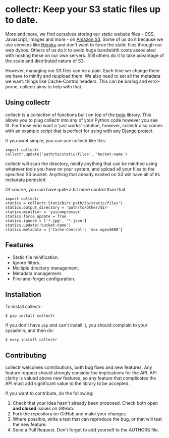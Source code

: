 # collectr: Keep your S3 static files up to date.

More and more, we find ourselves storing our static website files - CSS,
Javascript, images and more - on [Amazon S3](http://aws.amazon.com/s3/). Some
of us do it because we use services like [Heroku](http://www.heroku.com/) and
don't want to force the static files through our web dynos. Others of us do it
to avoid huge bandwidth costs associated with hosting these on our own servers.
Still others do it to take advantage of the scale and distributed nature of S3.

However, managing our S3 files can be a pain. Each time we change them we have
to minify and reupload them. We also need to set all the metadata we want:
things like Cache-Control headers. This can be boring and error-prone. collectr
aims to help with that.

## Using collectr

collectr is a collection of functions built on top of the
[boto](https://github.com/boto/boto) library. This allows you to plug collectr
into any of your Python code however you see fit. For those who want a 'just
works' solution, however, collectr also comes with an example script that is
perfect for using with any Django project.

If you want simple, you can use collectr like this:

    import collectr
    collectr.update('path/to/static/files', 'bucket-name')

collectr will scan the directory, minify anything that can be minified using
whatever tools you have on your system, and upload all your files to the
specified S3 bucket. Anything that already existed on S3 will have all of its
metadata persisted.

Of course, you can have quite a bit more control than that.

    import collectr
    statics = collectr.StaticDir('path/to/static/files')
    statics.output_directory = 'path/to/other/dir'
    statics.minifier = 'yuicompressor'
    statics.force_update = True
    statics.ignore = ['*.jpg', '*.json']
    statics.update('bucket-name')
    statics.metadata = {'Cache-Control': 'max-age=3600'}

## Features

- Static file minification.
- Ignore filters.
- Multiple directory management.
- Metadata management.
- Fire-and-forget configuration.

## Installation

To install collectr:

    $ pip install collectr

If you don't have `pip` and can't install it, you should complain to your
sysadmin, and then do:

    $ easy_install collectr

## Contributing

collectr welcomes contributions, both bug fixes and new features. Any feature
request should strongly consider the implications for the API. API clarity
is valued above new features, so any feature that complicates the API must add
significant value to the library to be accepted.

If you want to contribute, do the following:

1. Check that your idea hasn't already been proposed. Check both open **and
   closed** issues on GitHub.
2. Fork the repository on GitHub and make your changes.
3. Where possible, write a test that can reproduce the bug, or that will test
   the new feature.
4. Send a Pull Request. Don't forget to add yourself to the AUTHORS file.
